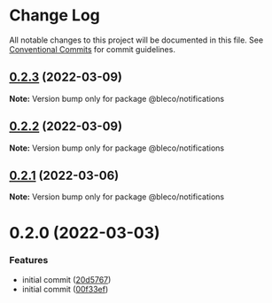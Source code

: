# Change Log

All notable changes to this project will be documented in this file.
See [Conventional Commits](https://conventionalcommits.org) for commit guidelines.

## [0.2.3](https://gitr.net/betaly/bleco/compare/@bleco/notifications@0.2.2...@bleco/notifications@0.2.3) (2022-03-09)

**Note:** Version bump only for package @bleco/notifications





## [0.2.2](https://gitr.net/betaly/bleco/compare/@bleco/notifications@0.2.1...@bleco/notifications@0.2.2) (2022-03-09)

**Note:** Version bump only for package @bleco/notifications





## [0.2.1](https://gitr.net/betaly/bleco/compare/@bleco/notifications@0.2.0...@bleco/notifications@0.2.1) (2022-03-06)

**Note:** Version bump only for package @bleco/notifications





# 0.2.0 (2022-03-03)


### Features

* initial commit ([20d5767](https://gitr.net/betaly/bleco/bleco/commits/20d57676d4b3805abc47f02fcf7a81902cc4ade3))
* initial commit ([00f33ef](https://gitr.net/betaly/bleco/bleco/commits/00f33efdb654a3c235ff65ab82f9274b2ee4fc3f))
